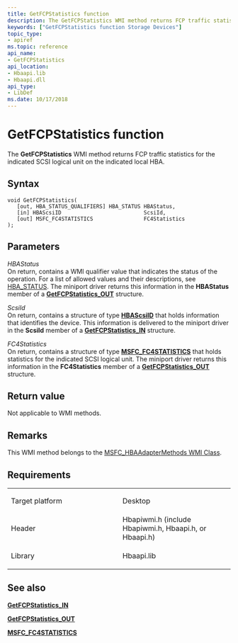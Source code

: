 ```yaml
---
title: GetFCPStatistics function
description: The GetFCPStatistics WMI method returns FCP traffic statistics for the indicated SCSI logical unit on the indicated local HBA.
keywords: ["GetFCPStatistics function Storage Devices"]
topic_type:
- apiref
ms.topic: reference
api_name:
- GetFCPStatistics
api_location:
- Hbaapi.lib
- Hbaapi.dll
api_type:
- LibDef
ms.date: 10/17/2018
---
```


# GetFCPStatistics function


The **GetFCPStatistics** WMI method returns FCP traffic statistics for the indicated SCSI logical unit on the indicated local HBA.

## Syntax

```ManagedCPlusPlus
void GetFCPStatistics(
   [out, HBA_STATUS_QUALIFIERS] HBA_STATUS HBAStatus,
   [in] HBAScsiID                          ScsiId,
   [out] MSFC_FC4STATISTICS                FC4Statistics
);
```

## Parameters

*HBAStatus*   
On return, contains a WMI qualifier value that indicates the status of the operation. For a list of allowed values and their descriptions, see [HBA\_STATUS](hba-status.md). The miniport driver returns this information in the **HBAStatus** member of a [**GetFCPStatistics\_OUT**](/windows-hardware/drivers/ddi/hbapiwmi/ns-hbapiwmi-_getfcpstatistics_out) structure.

*ScsiId*   
On return, contains a structure of type [**HBAScsiID**](/windows-hardware/drivers/ddi/hbapiwmi/ns-hbapiwmi-_hbascsiid) that holds information that identifies the device. This information is delivered to the miniport driver in the **ScsiId** member of a [**GetFCPStatistics\_IN**](/windows-hardware/drivers/ddi/hbapiwmi/ns-hbapiwmi-_getfcpstatistics_in) structure.

*FC4Statistics*   
On return, contains a structure of type [**MSFC\_FC4STATISTICS**](/windows-hardware/drivers/ddi/hbapiwmi/ns-hbapiwmi-_msfc_fc4statistics) that holds statistics for the indicated SCSI logical unit. The miniport driver returns this information in the **FC4Statistics** member of a [**GetFCPStatistics\_OUT**](/windows-hardware/drivers/ddi/hbapiwmi/ns-hbapiwmi-_getfcpstatistics_out) structure.

## Return value

Not applicable to WMI methods.

## Remarks

This WMI method belongs to the [MSFC\_HBAAdapterMethods WMI Class](msfc-hbaadaptermethods-wmi-class.md).

## Requirements

<table>
<colgroup>
<col width="50%" />
<col width="50%" />
</colgroup>
<tbody>
<tr class="odd">
<td align="left"><p>Target platform</p></td>
<td align="left">Desktop</td>
</tr>
<tr class="even">
<td align="left"><p>Header</p></td>
<td align="left">Hbapiwmi.h (include Hbapiwmi.h, Hbaapi.h, or Hbaapi.h)</td>
</tr>
<tr class="odd">
<td align="left"><p>Library</p></td>
<td align="left">Hbaapi.lib</td>
</tr>
</tbody>
</table>

## <span id="see_also"></span>See also


[**GetFCPStatistics\_IN**](/windows-hardware/drivers/ddi/hbapiwmi/ns-hbapiwmi-_getfcpstatistics_in)

[**GetFCPStatistics\_OUT**](/windows-hardware/drivers/ddi/hbapiwmi/ns-hbapiwmi-_getfcpstatistics_out)

[**MSFC\_FC4STATISTICS**](/windows-hardware/drivers/ddi/hbapiwmi/ns-hbapiwmi-_msfc_fc4statistics)

 

